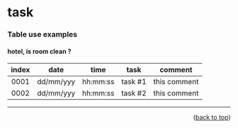 <a name="topage"></a>

# task 

### Table use examples

#### hotel, is room clean ?
| index |  date | time |  task | comment |
| :-: | :-: |  :-: |  :-: |  :-: | 
| 0001 | dd/mm/yyy | hh:mm:ss | task #1 | this comment | 
| 0002 | dd/mm/yyy | hh:mm:ss | task #2 | this comment | 

----


<p align="right">(<a href="#topage">back to top</a>)</p>
<br/>
<br/>
